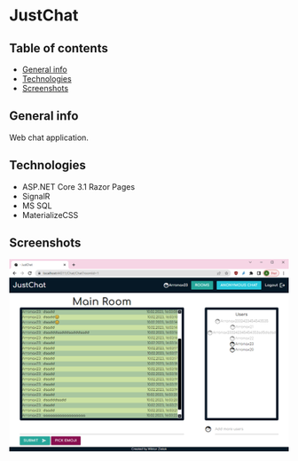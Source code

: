 # JustChat

## Table of contents

- [General info](#general-info)
- [Technologies](#technologies)
- [Screenshots](#screenshots)

## General info

Web chat application.

## Technologies

- ASP.NET Core 3.1 Razor Pages
- SignalR
- MS SQL
- MaterializeCSS

<!-- - [AngularJS]

[angularjs]: http://angularjs.org -->

## Screenshots

![Main Room Screenshot](./JustChatSmall.png)

<!-- <img src="./JustChat.png" width="100%" /> -->
